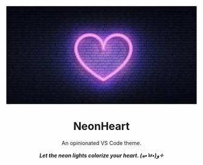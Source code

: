 <img src="./banner.png"/>
<h1 align="center">NeonHeart</h1>
<p align="center">An opinionated VS Code theme.</p>

<p align="center">
    <b><i>Let the neon lights colorize your heart. (๑•̀ㅂ•́)و✧</i></b>
</p>